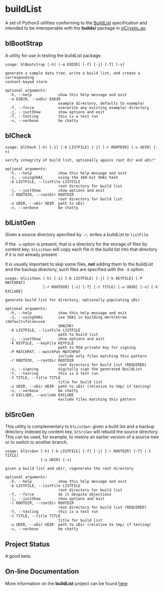 # buildList

A set of Python3 utilities conforming to the
[BuildList](https://jddixon.github.io/xlattice/buildList.html)
specification and
intended to be interoperable with the
**builds/** package in
[xlCrypto_go](https://github.com/jddixon/xlCrypto_go).

## blBootStrap

A utility for use in testing the buildList package.

	usage: blBootstrap [-h] [-e EXDIR] [-f] [-j] [-T] [-v]
	
	generate a sample data tree, write a build list, and create a corresponding
	content-keyed store
	
	optional arguments:
	  -h, --help            show this help message and exit
	  -e EXDIR, --exDir EXDIR
	                        example directory, defaults to example/
	  -f, --force           overwrite any existing example/ directory
	  -j, --justShow        show options and exit
	  -T, --testing         this is a test run
	  -v, --verbose         be chatty

## blCheck

	usage: blCheck [-h] [-1] [-b LISTFILE] [-j] [-r ROOTDIR] [-u UDIR] [-v]
	
	verify integrity of build list, optionally agains root dir and uDir"
	
	optional arguments:
	  -h, --help            show this help message and exit
	  -1, --usingSHA1       using the 160-bit SHA1 hash
	  -b LISTFILE, --listFile LISTFILE
	                        root directory for build list
	  -j, --justShow        show options and exit
	  -r ROOTDIR, --rootDir ROOTDIR
	                        root directory for build list
	  -u UDIR, --uDir UDIR  path to uDir
	  -v, --verbose         be chatty

## blListGen

Given a source directory specified by `-r`, writes a buildList to `listFile`.

If the `-u` option is present, that is a directory for the storage of files
by content key; `blListGen` will copy each file in the build list into that
directory if it is not already present.

It is usually important to skip some files, **not** adding them to the
buildList and the backup directory; such files are
specified with the `-X` option.

	usage: blListGen [-h] [-1] [-b LISTFILE] [-j] [-k KEYFILE] [-P MATCHPAT]
	                 [-r ROOTDIR] [-s] [-T] [-t TITLE] [-u UDIR] [-v] [-X EXCLUDE]
	
	generate build list for directory, optionally populating uDir
	
	optional arguments:
	  -h, --help            show this help message and exit
	  -1, --usingSHA1       use SHA1 in building merkletree (default=false=use
	                        SHA256)
	  -b LISTFILE, --listFile LISTFILE
	                        path to build list
	  -j, --justShow        show options and exit
	  -k KEYFILE, --keyFile KEYFILE
	                        path to RSA private key for signing
	  -P MATCHPAT, --matchPat MATCHPAT
	                        include only files matching this pattern
	  -r ROOTDIR, --rootDir ROOTDIR
	                        root directory for build list (REQUIRED)
	  -s, --signing         digitally sign the generated BuildList
	  -T, --testing         this is a test run
	  -t TITLE, --title TITLE
	                        title for build list
	  -u UDIR, --uDir UDIR  path to uDir (relative to tmp/ if testing)
	  -v, --verbose         be chatty
	  -X EXCLUDE, --exclude EXCLUDE
	                        exclude files matching this pattern

## blSrcGen

This utility is complementary to `blListGen`: given a build list and
a backup directory indexed by content key, `blSrcGen` will rebuild the
source directory.  This can be used, for example, to restore an earlier
version of a source tree or to switch to another branch.

	usage: blSrcGen [-h] [-b LISTFILE] [-f] [-j] [-r ROOTDIR] [-T] [-t TITLE]
	                [-u UDIR] [-v]
	
	given a build list and uDir, regenerate the root directory
	
	optional arguments:
	  -h, --help            show this help message and exit
	  -b LISTFILE, --listFile LISTFILE
	                        root directory for build list
	  -f, --force           do it despite objections
	  -j, --justShow        show options and exit
	  -r ROOTDIR, --rootDir ROOTDIR
	                        root directory for build list (REQUIRED)
	  -T, --testing         this is a test run
	  -t TITLE, --title TITLE
	                        title for build list
	  -u UDIR, --uDir UDIR  path to uDir (relative to tmp/ if testing)
	  -v, --verbose         be chatty

## Project Status

A good beta.

## On-line Documentation

More information on the **buildList** project can be found
[here](https://jddixon.github.io/buildList)
